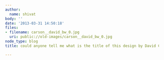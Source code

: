 ```yaml
---
author:
  name: shivat
body: ''
date: '2013-03-31 14:50:18'
files:
- filename: carson__david_bw_0.jpg
  uri: public://old-images/carson__david_bw_0.jpg
node_type: blog
title: could anyone tell me what is the title of this design by David Carson,please?

---
```

